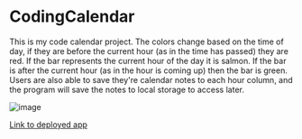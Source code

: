 # CodingCalendar


This is my code calendar project. The colors change based on the time of day, if they are before the current hour (as in the time has passed) they are red. If the bar represents the current hour of the day it is salmon. If the bar is after the current hour (as in the hour is coming up) then the bar is green. Users are also able to save they're calendar notes to each hour column, and the program will save the notes to local storage to access later.

![image](.Develop/Screenshot.png)



[Link to deployed app](https://maxdamoe.github.io/CodeQuizProject/)
